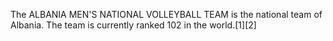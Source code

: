 The ALBANIA MEN'S NATIONAL VOLLEYBALL TEAM is the national team of Albania. The team is currently ranked 102 in the world.[1][2]
